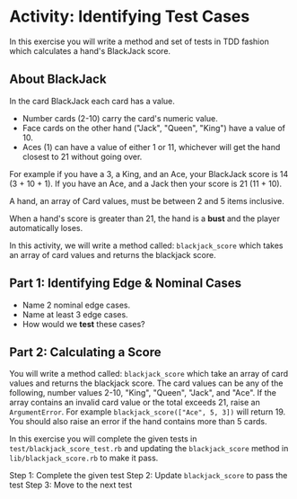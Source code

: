 # Activity: Identifying Test Cases

In this exercise you will write a method and set of tests in TDD fashion which calculates a hand's BlackJack score.

## About BlackJack

In the card BlackJack each card has a value.
-  Number cards (2-10) carry the card's numeric value.
-  Face cards on the other hand ("Jack", "Queen", "King") have a value of 10.
-  Aces (1) can have a value of either 1 or 11, whichever will get the hand closest to 21 without going over.

For example if you have a 3, a King, and an Ace, your BlackJack score is 14 (3 + 10 + 1).  If you have an Ace, and a Jack then your score is 21 (11 + 10).

A hand, an array of Card values, must be between 2 and 5 items inclusive.

When a hand's score is greater than 21, the hand is a **bust** and the player automatically loses.

In this activity, we will write a method called:  `blackjack_score` which takes an array of card values and returns the blackjack score.

## Part 1:  Identifying Edge & Nominal Cases

- Name 2 nominal edge cases. 
- Name at least 3 edge cases.
- How would we **test** these cases?

## Part 2:  Calculating a Score

You will write a method called:  `blackjack_score` which take an array of card values and returns the blackjack score.  The card values can be any of the following, number values 2-10, "King", "Queen", "Jack", and "Ace".  If the array contains an invalid card value or the total exceeds 21, raise an `ArgumentError`.  For example `blackjack_score(["Ace", 5, 3])` will return 19.  You should also raise an error if the hand contains more than 5 cards.

In this exercise you will complete the given tests in `test/blackjack_score_test.rb` and updating the `blackjack_score` method in `lib/blackjack_score.rb` to make it pass.

Step 1:  Complete the given test
Step 2:  Update `blackjack_score` to pass the test
Step 3:  Move to the next test